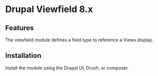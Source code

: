 # Drupal Viewfield 8.x

## Features

The viewfield module defines a field type to reference a Views display.

## Installation

Install the module using the Drupal UI, Drush, or composer.
